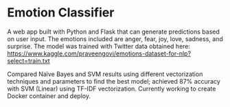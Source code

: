 # Emotion Classifier

A web app built with Python and Flask that can generate predictions based on user input. The emotions included are anger, fear, joy, love, sadness, and surprise. The model was trained with Twitter data obtained here:
https://www.kaggle.com/praveengovi/emotions-dataset-for-nlp?select=train.txt

Compared Naïve Bayes and SVM results using different vectorization techniques and parameters to find the best model; achieved 87% accuracy with SVM (Linear) using TF-IDF vectorization.
Currently working to create Docker container and deploy.
